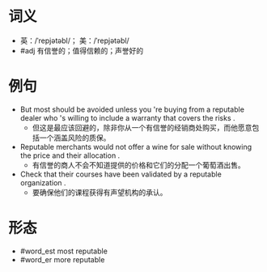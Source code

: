 # 词义
- 英：/ˈrepjətəbl/； 美：/ˈrepjətəbl/
- #adj 有信誉的；值得信赖的；声誉好的
# 例句
- But most should be avoided unless you 're buying from a reputable dealer who 's willing to include a warranty that covers the risks .
	- 但这是最应该回避的，除非你从一个有信誉的经销商处购买，而他愿意包括一个涵盖风险的质保。
- Reputable merchants would not offer a wine for sale without knowing the price and their allocation .
	- 有信誉的商人不会不知道提供的价格和它们的分配一个葡萄酒出售。
- Check that their courses have been validated by a reputable organization .
	- 要确保他们的课程获得有声望机构的承认。
# 形态
- #word_est most reputable
- #word_er more reputable
